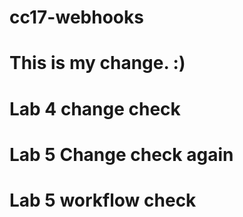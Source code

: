 # cc17-webhooks
# This is my change. :)
# Lab 4 change check
# Lab 5 Change check again
# Lab 5 workflow check
